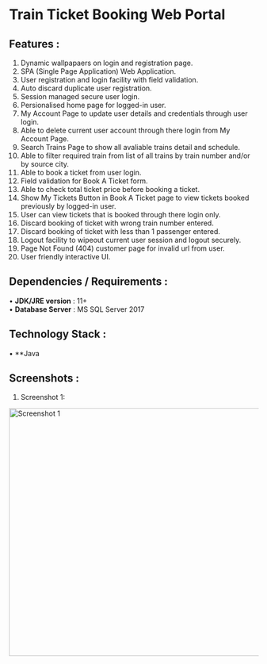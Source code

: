 # Train Ticket Booking Web Portal

## Features :
1. Dynamic wallpapaers on login and registration page.
2. SPA (Single Page Application) Web Application.
3. User registration and login facility with field validation.
4. Auto discard duplicate user registration.
5. Session managed secure user login.
6. Persionalised home page for logged-in user.
7. My Account Page to update user details and credentials through user login.
8. Able to delete current user account through there login from My Account Page.
9. Search Trains Page to show all avaliable trains detail and schedule.
10. Able to filter required train from list of all trains by train number and/or by source city.
11. Able to book a ticket from user login.
12. Field validation for Book A Ticket form.
13. Able to check total ticket price before booking a ticket.
14. Show My Tickets Button in Book A Ticket page to view tickets booked previously by logged-in user.
15. User can view tickets that is booked through there login only.
16. Discard booking of ticket with wrong train number entered.
17. Discard booking of ticket with less than 1 passenger entered.
18. Logout facility to wipeout current user session and logout securely.
19. Page Not Found (404) customer page for invalid url from user.
20. User friendly interactive UI.

## Dependencies / Requirements :
• **JDK/JRE version**	: 11+
<br>• **Database Server**	: MS SQL Server 2017

## Technology Stack :
• **Java <br>

## Screenshots :
1. Screenshot 1:
<img src="" width="800px" height="500px" alt="Screenshot 1"/>
